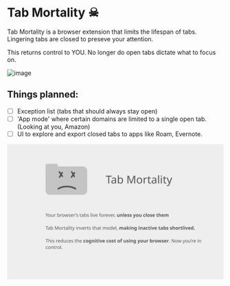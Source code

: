 # Tab Mortality ☠

Tab Mortality is a browser extension that limits the lifespan of tabs. Lingering tabs are closed to preseve your attention.

This returns control to YOU. No longer do open tabs dictate what to focus on.

![image](https://user-images.githubusercontent.com/22846928/147899639-6af6d79e-59ee-4b1b-8775-5e348e92c319.png)

## Things planned:

- [ ] Exception list (tabs that should always stay open)
- [ ] 'App mode' where certain domains are limited to a single open tab. (Looking at you, Amazon)
- [ ] UI to explore and export closed tabs to apps like Roam, Evernote.

<img src="screenshots/screenshot1.png" width="800" />
